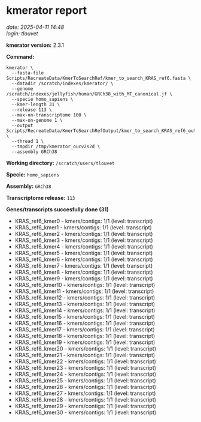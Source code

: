 # kmerator report
*date: 2025-04-11 14:48*  
*login: tlouvet*

**kmerator version:** 2.3.1

**Command:**

```
kmerator \
  --fasta-file Scripts/RecreateData/KmerToSearchRef/kmer_to_search_KRAS_ref6.fasta \
  --datadir /scratch/indexes/kmerator/ \
  --genome /scratch/indexes/jellyfish/human/GRCh38_with_MT_canonical.jf \
  --specie homo_sapiens \
  --kmer-length 31 \
  --release 113 \
  --max-on-transcriptome 100 \
  --max-on-genome 1 \
  --output Scripts/RecreateData/KmerToSearchRefOutput/kmer_to_search_KRAS_ref6_output \
  --thread 1 \
  --tmpdir /tmp/kmerator_oucv2s2d \
  --assembly GRCh38
```

**Working directory:** `/scratch/users/tlouvet`

**Specie:** `homo_sapiens`

**Assembly:** `GRCh38`

**Transcriptome release:** `113`

**Genes/transcripts succesfully done (31)**

- KRAS_ref6_kmer0 - kmers/contigs: 1/1 (level: transcript)
- KRAS_ref6_kmer1 - kmers/contigs: 1/1 (level: transcript)
- KRAS_ref6_kmer2 - kmers/contigs: 1/1 (level: transcript)
- KRAS_ref6_kmer3 - kmers/contigs: 1/1 (level: transcript)
- KRAS_ref6_kmer4 - kmers/contigs: 1/1 (level: transcript)
- KRAS_ref6_kmer5 - kmers/contigs: 1/1 (level: transcript)
- KRAS_ref6_kmer6 - kmers/contigs: 1/1 (level: transcript)
- KRAS_ref6_kmer7 - kmers/contigs: 1/1 (level: transcript)
- KRAS_ref6_kmer8 - kmers/contigs: 1/1 (level: transcript)
- KRAS_ref6_kmer9 - kmers/contigs: 1/1 (level: transcript)
- KRAS_ref6_kmer10 - kmers/contigs: 1/1 (level: transcript)
- KRAS_ref6_kmer11 - kmers/contigs: 1/1 (level: transcript)
- KRAS_ref6_kmer12 - kmers/contigs: 1/1 (level: transcript)
- KRAS_ref6_kmer13 - kmers/contigs: 1/1 (level: transcript)
- KRAS_ref6_kmer14 - kmers/contigs: 1/1 (level: transcript)
- KRAS_ref6_kmer15 - kmers/contigs: 1/1 (level: transcript)
- KRAS_ref6_kmer16 - kmers/contigs: 1/1 (level: transcript)
- KRAS_ref6_kmer17 - kmers/contigs: 1/1 (level: transcript)
- KRAS_ref6_kmer18 - kmers/contigs: 1/1 (level: transcript)
- KRAS_ref6_kmer19 - kmers/contigs: 1/1 (level: transcript)
- KRAS_ref6_kmer20 - kmers/contigs: 1/1 (level: transcript)
- KRAS_ref6_kmer21 - kmers/contigs: 1/1 (level: transcript)
- KRAS_ref6_kmer22 - kmers/contigs: 1/1 (level: transcript)
- KRAS_ref6_kmer23 - kmers/contigs: 1/1 (level: transcript)
- KRAS_ref6_kmer24 - kmers/contigs: 1/1 (level: transcript)
- KRAS_ref6_kmer25 - kmers/contigs: 1/1 (level: transcript)
- KRAS_ref6_kmer26 - kmers/contigs: 1/1 (level: transcript)
- KRAS_ref6_kmer27 - kmers/contigs: 1/1 (level: transcript)
- KRAS_ref6_kmer28 - kmers/contigs: 1/1 (level: transcript)
- KRAS_ref6_kmer29 - kmers/contigs: 1/1 (level: transcript)
- KRAS_ref6_kmer30 - kmers/contigs: 1/1 (level: transcript)
